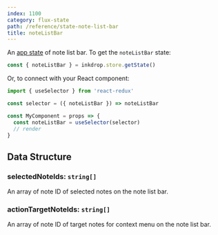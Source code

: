 ```yaml
---
index: 1100
category: flux-state
path: /reference/state-note-list-bar
title: noteListBar
---
```


An [app state](/manual/flux-architecture) of note list bar.
To get the `noteListBar` state:

```js
const { noteListBar } = inkdrop.store.getState()
```

Or, to connect with your React component:

```js
import { useSelector } from 'react-redux'

const selector = ({ noteListBar }) => noteListBar

const MyComponent = props => {
  const noteListBar = useSelector(selector)
  // render
}
```

## Data Structure

### selectedNoteIds: `string[]`

An array of note ID of selected notes on the note list bar.

### actionTargetNoteIds: `string[]`

An array of note ID of target notes for context menu on the note list bar.
